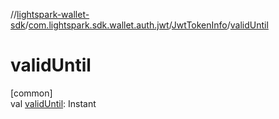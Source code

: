 //[lightspark-wallet-sdk](../../../index.md)/[com.lightspark.sdk.wallet.auth.jwt](../index.md)/[JwtTokenInfo](index.md)/[validUntil](valid-until.md)

# validUntil

[common]\
val [validUntil](valid-until.md): Instant
